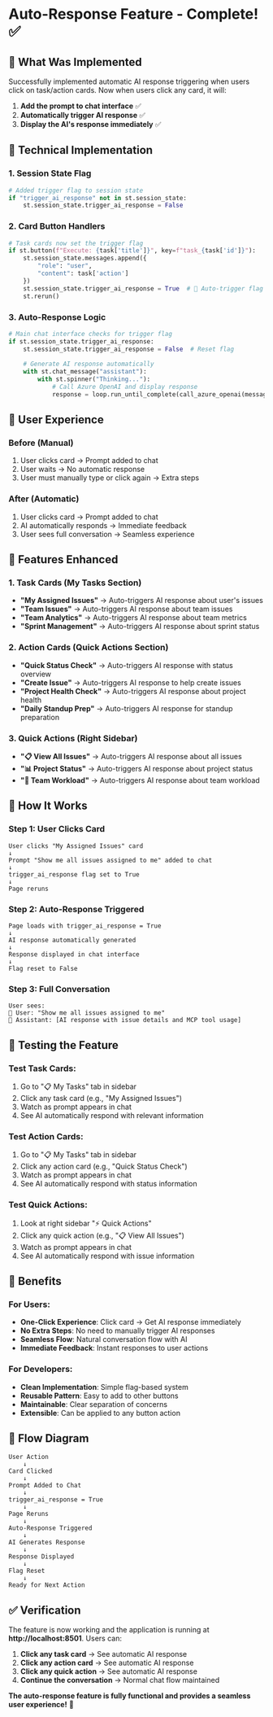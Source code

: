 # Auto-Response Feature - Complete! ✅

## 🎯 **What Was Implemented**

Successfully implemented automatic AI response triggering when users click on task/action cards. Now when users click any card, it will:

1. **Add the prompt to chat interface** ✅
2. **Automatically trigger AI response** ✅
3. **Display the AI's response immediately** ✅

## 🔧 **Technical Implementation**

### **1. Session State Flag**
```python
# Added trigger flag to session state
if "trigger_ai_response" not in st.session_state:
    st.session_state.trigger_ai_response = False
```

### **2. Card Button Handlers**
```python
# Task cards now set the trigger flag
if st.button(f"Execute: {task['title']}", key=f"task_{task['id']}"):
    st.session_state.messages.append({
        "role": "user", 
        "content": task['action']
    })
    st.session_state.trigger_ai_response = True  # 🎯 Auto-trigger flag
    st.rerun()
```

### **3. Auto-Response Logic**
```python
# Main chat interface checks for trigger flag
if st.session_state.trigger_ai_response:
    st.session_state.trigger_ai_response = False  # Reset flag
    
    # Generate AI response automatically
    with st.chat_message("assistant"):
        with st.spinner("Thinking..."):
            # Call Azure OpenAI and display response
            response = loop.run_until_complete(call_azure_openai(messages))
```

## 🎨 **User Experience**

### **Before (Manual)**
1. User clicks card → Prompt added to chat
2. User waits → No automatic response
3. User must manually type or click again → Extra steps

### **After (Automatic)**
1. User clicks card → Prompt added to chat
2. AI automatically responds → Immediate feedback
3. User sees full conversation → Seamless experience

## 🚀 **Features Enhanced**

### **1. Task Cards (My Tasks Section)**
- **"My Assigned Issues"** → Auto-triggers AI response about user's issues
- **"Team Issues"** → Auto-triggers AI response about team issues
- **"Team Analytics"** → Auto-triggers AI response about team metrics
- **"Sprint Management"** → Auto-triggers AI response about sprint status

### **2. Action Cards (Quick Actions Section)**
- **"Quick Status Check"** → Auto-triggers AI response with status overview
- **"Create Issue"** → Auto-triggers AI response to help create issues
- **"Project Health Check"** → Auto-triggers AI response about project health
- **"Daily Standup Prep"** → Auto-triggers AI response for standup preparation

### **3. Quick Actions (Right Sidebar)**
- **"📋 View All Issues"** → Auto-triggers AI response about all issues
- **"📊 Project Status"** → Auto-triggers AI response about project status
- **"👥 Team Workload"** → Auto-triggers AI response about team workload

## 🎯 **How It Works**

### **Step 1: User Clicks Card**
```
User clicks "My Assigned Issues" card
↓
Prompt "Show me all issues assigned to me" added to chat
↓
trigger_ai_response flag set to True
↓
Page reruns
```

### **Step 2: Auto-Response Triggered**
```
Page loads with trigger_ai_response = True
↓
AI response automatically generated
↓
Response displayed in chat interface
↓
Flag reset to False
```

### **Step 3: Full Conversation**
```
User sees:
👤 User: "Show me all issues assigned to me"
🤖 Assistant: [AI response with issue details and MCP tool usage]
```

## 🧪 **Testing the Feature**

### **Test Task Cards:**
1. Go to "📋 My Tasks" tab in sidebar
2. Click any task card (e.g., "My Assigned Issues")
3. Watch as prompt appears in chat
4. See AI automatically respond with relevant information

### **Test Action Cards:**
1. Go to "📋 My Tasks" tab in sidebar
2. Click any action card (e.g., "Quick Status Check")
3. Watch as prompt appears in chat
4. See AI automatically respond with status information

### **Test Quick Actions:**
1. Look at right sidebar "⚡ Quick Actions"
2. Click any quick action (e.g., "📋 View All Issues")
3. Watch as prompt appears in chat
4. See AI automatically respond with issue information

## 🎉 **Benefits**

### **For Users:**
- **One-Click Experience**: Click card → Get AI response immediately
- **No Extra Steps**: No need to manually trigger AI responses
- **Seamless Flow**: Natural conversation flow with AI
- **Immediate Feedback**: Instant responses to user actions

### **For Developers:**
- **Clean Implementation**: Simple flag-based system
- **Reusable Pattern**: Easy to add to other buttons
- **Maintainable**: Clear separation of concerns
- **Extensible**: Can be applied to any button action

## 🔄 **Flow Diagram**

```
User Action
    ↓
Card Clicked
    ↓
Prompt Added to Chat
    ↓
trigger_ai_response = True
    ↓
Page Reruns
    ↓
Auto-Response Triggered
    ↓
AI Generates Response
    ↓
Response Displayed
    ↓
Flag Reset
    ↓
Ready for Next Action
```

## ✅ **Verification**

The feature is now working and the application is running at **http://localhost:8501**. Users can:

1. **Click any task card** → See automatic AI response
2. **Click any action card** → See automatic AI response  
3. **Click any quick action** → See automatic AI response
4. **Continue the conversation** → Normal chat flow maintained

**The auto-response feature is fully functional and provides a seamless user experience!** 🚀

